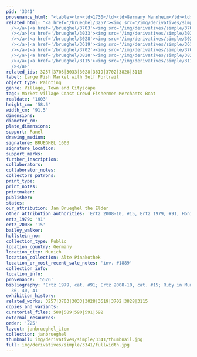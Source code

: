 ```yaml
---
pid: '3341'
provenance_html: "<table><tr><td>1730</td><td>Germany Mannheim</td><td>Galerie Mannheim</td></tr></table>"
related_html: "<a href='/brueghel/3257'><img src='/img/derivatives/simple/3257/thumbnail.jpg'
  /></a>|<a href='/brueghel/3703'><img src='/img/derivatives/simple/3703/thumbnail.jpg'
  /></a>|<a href='/brueghel/3033'><img src='/img/derivatives/simple/3033/thumbnail.jpg'
  /></a>|<a href='/brueghel/3028'><img src='/img/derivatives/simple/3028/thumbnail.jpg'
  /></a>|<a href='/brueghel/3619'><img src='/img/derivatives/simple/3619/thumbnail.jpg'
  /></a>|<a href='/brueghel/3702'><img src='/img/derivatives/simple/3702/thumbnail.jpg'
  /></a>|<a href='/brueghel/3828'><img src='/img/derivatives/simple/3828/thumbnail.jpg'
  /></a>|<a href='/brueghel/3115'><img src='/img/derivatives/simple/3115/thumbnail.jpg'
  /></a>"
related_ids: 3257|3703|3033|3028|3619|3702|3828|3115
label: Large Fish Market with Self Portrait
object_type: Painting
genre: Village, Town and Cityscape
tags: Market Village Coast Crowd Fishermen Merchants Boat
realdate: '1603'
height_cm: '58.5'
width_cm: '91.5'
dimensions:
diameter_cm:
plate_dimensions:
support: Panel
drawing_medium:
signature: BRUEGHEL 1603
signature_location:
support_marks:
further_inscription:
collaborators:
collaborator_notes:
collectors_patrons:
print_type:
print_notes:
printmaker:
publisher:
states:
our_attribution: Jan Brueghel the Elder
other_attribution_authorities: 'Ertz 2008-10, #15, Ertz 1979, #91, Honig database'
ertz_1979: '91'
ertz_2008: '15'
bailey_walker:
hollstein_no:
collection_type: Public
location_country: Germany
location_city: Munich
location_collection: Alte Pinakothek
location_or_most_recent_sale_notes: 'inv. #1889'
collection_info:
location_info:
provenance: '5526'
bibliography: 'Ertz 1979, cat. #91; Ertz 2008-10, cat. #15; Ruby in Munich 2013, pp.
  36, 40, 41'
exhibition_history:
related_works: 3257|3703|3033|3028|3619|3702|3828|3115
copies_and_variants:
curatorial_files: 588|589|590|591|592
external_resources:
order: '225'
layout: janbrueghel_item
collection: janbrueghel
thumbnail: img/derivatives/simple/3341/thumbnail.jpg
full: img/derivatives/simple/3341/fullwidth.jpg
---
```

